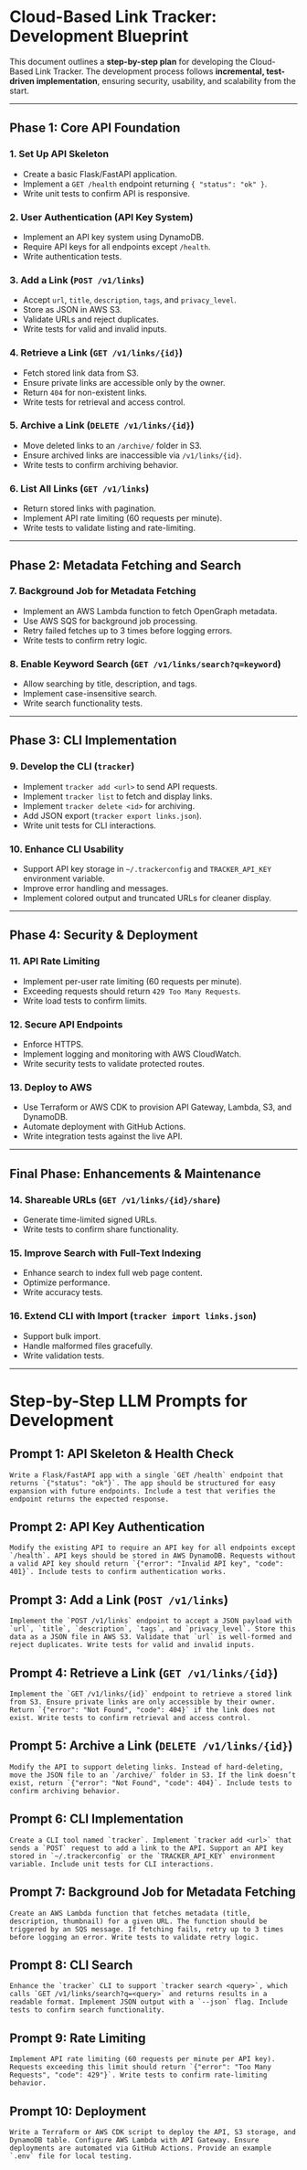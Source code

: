 # **Cloud-Based Link Tracker: Development Blueprint**

This document outlines a **step-by-step plan** for developing the Cloud-Based Link Tracker. The development process follows **incremental, test-driven implementation**, ensuring security, usability, and scalability from the start.

---

## **Phase 1: Core API Foundation**

### **1. Set Up API Skeleton**
- Create a basic Flask/FastAPI application.
- Implement a `GET /health` endpoint returning `{ "status": "ok" }`.
- Write unit tests to confirm API is responsive.

### **2. User Authentication (API Key System)**
- Implement an API key system using DynamoDB.
- Require API keys for all endpoints except `/health`.
- Write authentication tests.

### **3. Add a Link (`POST /v1/links`)**
- Accept `url`, `title`, `description`, `tags`, and `privacy_level`.
- Store as JSON in AWS S3.
- Validate URLs and reject duplicates.
- Write tests for valid and invalid inputs.

### **4. Retrieve a Link (`GET /v1/links/{id}`)**
- Fetch stored link data from S3.
- Ensure private links are accessible only by the owner.
- Return `404` for non-existent links.
- Write tests for retrieval and access control.

### **5. Archive a Link (`DELETE /v1/links/{id}`)**
- Move deleted links to an `/archive/` folder in S3.
- Ensure archived links are inaccessible via `/v1/links/{id}`.
- Write tests to confirm archiving behavior.

### **6. List All Links (`GET /v1/links`)**
- Return stored links with pagination.
- Implement API rate limiting (60 requests per minute).
- Write tests to validate listing and rate-limiting.

---

## **Phase 2: Metadata Fetching and Search**

### **7. Background Job for Metadata Fetching**
- Implement an AWS Lambda function to fetch OpenGraph metadata.
- Use AWS SQS for background job processing.
- Retry failed fetches up to 3 times before logging errors.
- Write tests to confirm retry logic.

### **8. Enable Keyword Search (`GET /v1/links/search?q=keyword`)**
- Allow searching by title, description, and tags.
- Implement case-insensitive search.
- Write search functionality tests.

---

## **Phase 3: CLI Implementation**

### **9. Develop the CLI (`tracker`)**
- Implement `tracker add <url>` to send API requests.
- Implement `tracker list` to fetch and display links.
- Implement `tracker delete <id>` for archiving.
- Add JSON export (`tracker export links.json`).
- Write unit tests for CLI interactions.

### **10. Enhance CLI Usability**
- Support API key storage in `~/.trackerconfig` and `TRACKER_API_KEY` environment variable.
- Improve error handling and messages.
- Implement colored output and truncated URLs for cleaner display.

---

## **Phase 4: Security & Deployment**

### **11. API Rate Limiting**
- Implement per-user rate limiting (60 requests per minute).
- Exceeding requests should return `429 Too Many Requests`.
- Write load tests to confirm limits.

### **12. Secure API Endpoints**
- Enforce HTTPS.
- Implement logging and monitoring with AWS CloudWatch.
- Write security tests to validate protected routes.

### **13. Deploy to AWS**
- Use Terraform or AWS CDK to provision API Gateway, Lambda, S3, and DynamoDB.
- Automate deployment with GitHub Actions.
- Write integration tests against the live API.

---

## **Final Phase: Enhancements & Maintenance**

### **14. Shareable URLs (`GET /v1/links/{id}/share`)**
- Generate time-limited signed URLs.
- Write tests to confirm share functionality.

### **15. Improve Search with Full-Text Indexing**
- Enhance search to index full web page content.
- Optimize performance.
- Write accuracy tests.

### **16. Extend CLI with Import (`tracker import links.json`)**
- Support bulk import.
- Handle malformed files gracefully.
- Write validation tests.

---

# **Step-by-Step LLM Prompts for Development**

## **Prompt 1: API Skeleton & Health Check**
```text
Write a Flask/FastAPI app with a single `GET /health` endpoint that returns `{"status": "ok"}`. The app should be structured for easy expansion with future endpoints. Include a test that verifies the endpoint returns the expected response.
```

## **Prompt 2: API Key Authentication**
```text
Modify the existing API to require an API key for all endpoints except `/health`. API keys should be stored in AWS DynamoDB. Requests without a valid API key should return `{"error": "Invalid API key", "code": 401}`. Include tests to confirm authentication works.
```

## **Prompt 3: Add a Link (`POST /v1/links`)**
```text
Implement the `POST /v1/links` endpoint to accept a JSON payload with `url`, `title`, `description`, `tags`, and `privacy_level`. Store this data as a JSON file in AWS S3. Validate that `url` is well-formed and reject duplicates. Write tests for valid and invalid inputs.
```

## **Prompt 4: Retrieve a Link (`GET /v1/links/{id}`)**
```text
Implement the `GET /v1/links/{id}` endpoint to retrieve a stored link from S3. Ensure private links are only accessible by their owner. Return `{"error": "Not Found", "code": 404}` if the link does not exist. Write tests to confirm retrieval and access control.
```

## **Prompt 5: Archive a Link (`DELETE /v1/links/{id}`)**
```text
Modify the API to support deleting links. Instead of hard-deleting, move the JSON file to an `/archive/` folder in S3. If the link doesn’t exist, return `{"error": "Not Found", "code": 404}`. Include tests to confirm archiving behavior.
```

## **Prompt 6: CLI Implementation**
```text
Create a CLI tool named `tracker`. Implement `tracker add <url>` that sends a `POST` request to add a link to the API. Support an API key stored in `~/.trackerconfig` or the `TRACKER_API_KEY` environment variable. Include unit tests for CLI interactions.
```

## **Prompt 7: Background Job for Metadata Fetching**
```text
Create an AWS Lambda function that fetches metadata (title, description, thumbnail) for a given URL. The function should be triggered by an SQS message. If fetching fails, retry up to 3 times before logging an error. Write tests to validate retry logic.
```

## **Prompt 8: CLI Search**
```text
Enhance the `tracker` CLI to support `tracker search <query>`, which calls `GET /v1/links/search?q=<query>` and returns results in a readable format. Implement JSON output with a `--json` flag. Include tests to confirm search functionality.
```

## **Prompt 9: Rate Limiting**
```text
Implement API rate limiting (60 requests per minute per API key). Requests exceeding this limit should return `{"error": "Too Many Requests", "code": 429"}`. Write tests to confirm rate-limiting behavior.
```

## **Prompt 10: Deployment**
```text
Write a Terraform or AWS CDK script to deploy the API, S3 storage, and DynamoDB table. Configure AWS Lambda with API Gateway. Ensure deployments are automated via GitHub Actions. Provide an example `.env` file for local testing.
```

